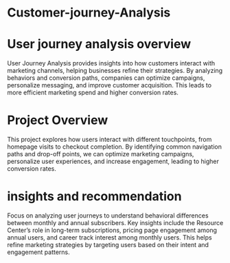# Customer-journey-Analysis


# User journey analysis overview
User Journey Analysis provides insights into how customers interact with marketing channels, helping businesses refine their strategies. By analyzing behaviors and conversion paths, companies can optimize campaigns, personalize messaging, and improve customer acquisition. This leads to more efficient marketing spend and higher conversion rates.

# Project Overview
This project explores how users interact with different touchpoints, from homepage visits to checkout completion. By identifying common navigation paths and drop-off points, we can optimize marketing campaigns, personalize user experiences, and increase engagement, leading to higher conversion rates.

# insights and recommendation
Focus on analyzing user journeys to understand behavioral differences between monthly and annual subscribers. Key insights include the Resource Center’s role in long-term subscriptions, pricing page engagement among annual users, and career track interest among monthly users. This helps refine marketing strategies by targeting users based on their intent and engagement patterns.



